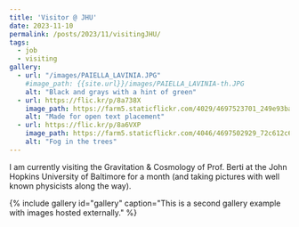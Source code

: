 ```yaml
---
title: 'Visitor @ JHU'
date: 2023-11-10
permalink: /posts/2023/11/visitingJHU/
tags:
  - job
  - visiting
gallery:
  - url: "/images/PAIELLA_LAVINIA.JPG"
    #image_path: {{site.url}}/images/PAIELLA_LAVINIA-th.JPG
    alt: "Black and grays with a hint of green"
  - url: https://flic.kr/p/8a738X
    image_path: https://farm5.staticflickr.com/4029/4697523701_249e93ba23_q.jpg
    alt: "Made for open text placement"
  - url: https://flic.kr/p/8a6VXP
    image_path: https://farm5.staticflickr.com/4046/4697502929_72c612c636_q.jpg
    alt: "Fog in the trees"
---
```


I am currently visiting the Gravitation & Cosmology of Prof. Berti at the John Hopkins University of Baltimore for a month (and taking pictures with well known physicists along the way). 

{% include gallery id="gallery" caption="This is a second gallery example with images hosted externally." %}

